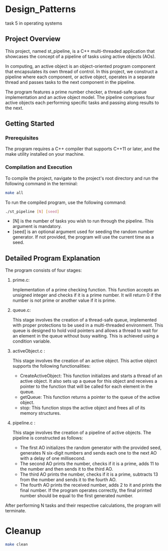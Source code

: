 # Design_Patterns
task 5 in operating systems

## Project Overview
This project, named st_pipeline, is a C++ multi-threaded application that showcases the concept of a pipeline of tasks using active objects (AOs).

In computing, an active object is an object-oriented program component that encapsulates its own thread of control. In this project, we construct a pipeline where each component, or active object, operates in a separate thread and passes tasks to the next component in the pipeline.

The program features a prime number checker, a thread-safe queue implementation and an active object model. The pipeline comprises four active objects each performing specific tasks and passing along results to the next.

## Getting Started
### Prerequisites
The program requires a C++ compiler that supports C++11 or later, and the make utility installed on your machine.

### Compilation and Execution
To compile the project, navigate to the project's root directory and run the following command in the terminal:
```bash
make all
```
To run the compiled program, use the following command:
```bash
./st_pipeline [N] [seed]
```
  *  [N] is the number of tasks you wish to run through the pipeline. This argument is mandatory.
  *  [seed] is an optional argument used for seeding the random number generator. If not provided, the program will use the current time as a seed.
 
## Detailed Program Explanation

The program consists of four stages:

1. prime.c: 

   Implementation of a prime checking function. This function accepts an unsigned integer and checks if it is a prime number. It will return 0 if the number is not prime or another value if it is prime.

2. queue.c:

   This stage involves the creation of a thread-safe queue, implemented with proper protections to be used in a multi-threaded environment. This queue is designed to hold void pointers and allows a thread to wait for an element in the queue without busy waiting. This is achieved using a condition variable.

3. activeObject.c :

   This stage involves the creation of an active object. This active object supports the following functionalities:
    * CreateActiveObject: This function initializes and starts a thread of an active object. It also sets up a queue for this object and receives a pointer to the function that will be called for each element in the queue.
    * getQueue: This function returns a pointer to the queue of the active object.
    * stop: This function stops the active object and frees all of its memory structures.

4. pipeline.c :

   This stage involves the creation of a pipeline of active objects. The pipeline is constructed as follows:
    * The first AO initializes the random generator with the provided seed, generates N six-digit numbers and sends each one to the next AO with a delay of one millisecond.
    * The second AO prints the number, checks if it is a prime, adds 11 to the number and then sends it to the third AO.
    * The third AO prints the number, checks if it is a prime, subtracts 13 from the number and sends it to the fourth AO.
    * The fourth AO prints the received number, adds 2 to it and prints the final number. If the program operates correctly, the final printed number should be equal to the first generated number.

After performing N tasks and their respective calculations, the program will terminate.

# Cleanup
```bash
make clean
```

